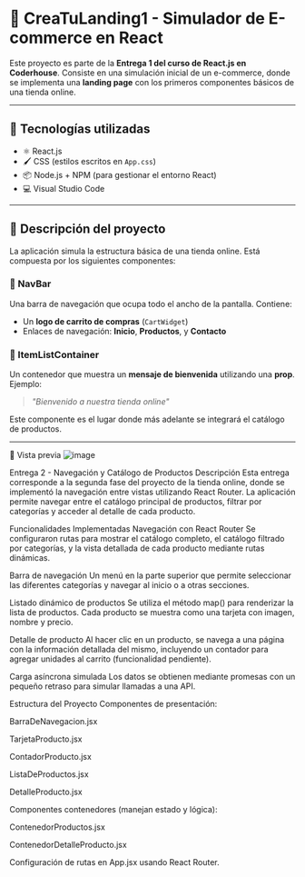 # 🛒 CreaTuLanding1 - Simulador de E-commerce en React

Este proyecto es parte de la **Entrega 1 del curso de React.js en Coderhouse**. Consiste en una simulación inicial de un e-commerce, donde se implementa una **landing page** con los primeros componentes básicos de una tienda online.

---

## 🔧 Tecnologías utilizadas

- ⚛️ React.js
- 🖌️ CSS (estilos escritos en `App.css`)
- 📦 Node.js + NPM (para gestionar el entorno React)
- 💻 Visual Studio Code

---

## 📄 Descripción del proyecto

La aplicación simula la estructura básica de una tienda online. Está compuesta por los siguientes componentes:

### 🔹 NavBar
Una barra de navegación que ocupa todo el ancho de la pantalla. Contiene:
- Un **logo de carrito de compras** (`CartWidget`)
- Enlaces de navegación: **Inicio**, **Productos**, y **Contacto**

### 🔹 ItemListContainer
Un contenedor que muestra un **mensaje de bienvenida** utilizando una **prop**. Ejemplo:
> *"Bienvenido a nuestra tienda online"*

Este componente es el lugar donde más adelante se integrará el catálogo de productos.

---

📸 Vista previa
![image](https://github.com/user-attachments/assets/334f67cc-095f-48f7-9c62-420fbd7ceae0)



Entrega 2 - Navegación y Catálogo de Productos
Descripción
Esta entrega corresponde a la segunda fase del proyecto de la tienda online, donde se implementó la navegación entre vistas utilizando React Router. La aplicación permite navegar entre el catálogo principal de productos, filtrar por categorías y acceder al detalle de cada producto.

Funcionalidades Implementadas
Navegación con React Router
Se configuraron rutas para mostrar el catálogo completo, el catálogo filtrado por categorías, y la vista detallada de cada producto mediante rutas dinámicas.

Barra de navegación
Un menú en la parte superior que permite seleccionar las diferentes categorías y navegar al inicio o a otras secciones.

Listado dinámico de productos
Se utiliza el método map() para renderizar la lista de productos. Cada producto se muestra como una tarjeta con imagen, nombre y precio.

Detalle de producto
Al hacer clic en un producto, se navega a una página con la información detallada del mismo, incluyendo un contador para agregar unidades al carrito (funcionalidad pendiente).

Carga asíncrona simulada
Los datos se obtienen mediante promesas con un pequeño retraso para simular llamadas a una API.

Estructura del Proyecto
Componentes de presentación:

BarraDeNavegacion.jsx

TarjetaProducto.jsx

ContadorProducto.jsx

ListaDeProductos.jsx

DetalleProducto.jsx

Componentes contenedores (manejan estado y lógica):

ContenedorProductos.jsx

ContenedorDetalleProducto.jsx

Configuración de rutas en App.jsx usando React Router.

